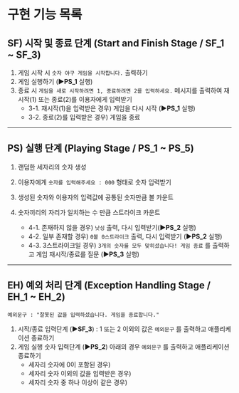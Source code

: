 # 구현 기능 목록

## SF) 시작 및 종료 단계 (Start and Finish Stage / **SF_1** ~ **SF_3**)

1. 게임 시작 시 `숫자 야구 게임을 시작합니다.` 출력하기
2. 게임 실행하기 (**▶PS_1** 실행)
3. 종료 시 `게임을 새로 시작하려면 1, 종료하려면 2를 입력하세요.` 메시지를 출력하여 재시작(1) 또는 종료(2)를 이용자에게 입력받기
    - 3-1. 재시작(1)을 입력받은 경우) 게임을 다시 시작 (**▶PS_1** 실행)
    - 3-2. 종료(2)를 입력받은 경우) 게임을 종료

---

## PS) 실행 단계 (Playing Stage / **PS_1** ~ **PS_5**)

1. 랜덤한 세자리의 숫자 생성
2. 이용자에게 `숫자를 입력해주세요 : 000` 형태로 숫자 입력받기
3. 생성된 숫자와 이용자의 입력값에 공통된 숫자만큼 볼 카운트
4. 숫자끼리의 자리가 일치하는 수 만큼 스트라이크 카운트

    - 4-1. 존재하지 않을 경우) `낫싱` 출력, 다시 입력받기(**▶PS_2** 실행)
    - 4-2. 일부 존재할 경우) `0볼 0스트라이크` 출력, 다시 입력받기 (**▶PS_2** 실행)
    - 4-3. 3스트라이크일 경우) `3개의 숫자를 모두 맞히셨습니다! 게임 종료` 를 출력하고 게임 재시작/종료를 질문 (**▶PS_3** 실행)

---

## EH) 예외 처리 단계 (Exception Handling Stage / **EH_1** ~ **EH_2**)

    예외문구 : "잘못된 값을 입력하셨습니다. 게임을 종료합니다."

1.  시작/종료 입력단계 (**▶SF_3**) : 1 또는 2 이외의 값은 `예외문구` 를 출력하고 애플리케이션 종료하기
2.  게임 실행 숫자 입력단계 (**▶PS_2**) 아래의 경우 `예외문구` 를 출력하고 애플리케이션 종료하기
    -   세자리 숫자에 0이 포함된 경우)
    -   세자리 숫자 이외의 값을 입력받은 경우)
    -   세자리 숫자 중 하나 이상이 같은 경우)
